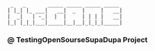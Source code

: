      _   _       _____ _____ _____ _____   
    | |_| |_ ___|   __|  _  |     |   __|  
    |  _|   | -_|  |  |     | | | |   __|  
    |_| |_|_|___|_____|__|__|_|_|_|_____|  
                                     

### @ **Testing**OpenSourseSupaDupa Project
